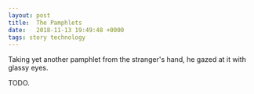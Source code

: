 ```yaml
---
layout: post
title:  The Pamphlets
date:   2018-11-13 19:49:48 +0000
tags: story technology
---
```

Taking yet another pamphlet from the stranger's hand, he gazed at it with glassy
eyes.

TODO.

